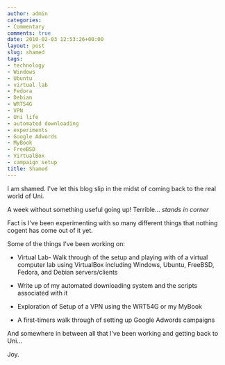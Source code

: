 ```yaml
---
author: admin
categories:
- Commentary
comments: true
date: 2010-02-03 12:53:26+00:00
layout: post
slug: shamed
tags:
- technology
- Windows
- Ubuntu
- virtual lab
- Fedora
- Debian
- WRT54G
- VPN
- Uni life
- automated downloading
- experiments
- Google Adwords
- MyBook
- FreeBSD
- VirtualBox
- campaign setup
title: Shamed
---
```



I am shamed. I've let this blog slip in the midst of coming back to the real world of Uni.

A week without something useful going up! Terrible... *stands in corner*

Fact is I've been experimenting with so many different things that nothing cogent has come out of it yet.

Some of the things I've been working on:

	
  * Virtual Lab- Walk through of the setup and playing with of a virtual computer lab using VirtualBox including Windows, Ubuntu, FreeBSD, Fedora, and Debian servers/clients

	
  * Write up of my automated downloading system and the scripts associated with it

	
  * Exploration of Setup of a VPN using the WRT54G or my MyBook

	
  * A first-timers walk through of setting up Google Adwords campaigns

And somewhere in between all that I've been working and getting back to Uni...

Joy.
